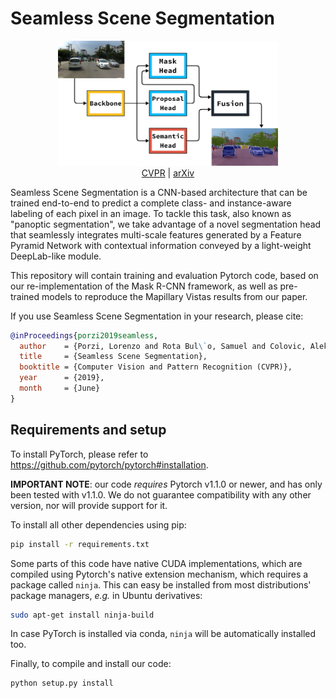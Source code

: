 # Seamless Scene Segmentation

<p align="center">
<img src="network.png" width="70%"/>
<br>
<a href="http://openaccess.thecvf.com/content_CVPR_2019/html/Porzi_Seamless_Scene_Segmentation_CVPR_2019_paper.html">CVPR</a>
|
<a href="https://arxiv.org/abs/1905.01220">arXiv</a>
</p>

Seamless Scene Segmentation is a CNN-based architecture that can be trained end-to-end to predict a complete class- and
instance-aware labeling of each pixel in an image. To tackle this task, also known as "panoptic segmentation", we take
advantage of a novel segmentation head that seamlessly integrates multi-scale features generated by a Feature Pyramid
Network with contextual information conveyed by a light-weight DeepLab-like module.

This repository will contain training and evaluation Pytorch code, based on our re-implementation of the Mask R-CNN
framework, as well as pre-trained models to reproduce the Mapillary Vistas results from our paper.

If you use Seamless Scene Segmentation in your research, please cite:
```bibtex
@inProceedings{porzi2019seamless,
  author    = {Porzi, Lorenzo and Rota Bul\`o, Samuel and Colovic, Aleksander and Kontschieder, Peter},
  title     = {Seamless Scene Segmentation},
  booktitle = {Computer Vision and Pattern Recognition (CVPR)},
  year      = {2019},
  month     = {June}
}
```

## Requirements and setup

To install PyTorch, please refer to https://github.com/pytorch/pytorch#installation.

**IMPORTANT NOTE**: our code _requires_ Pytorch v1.1.0 or newer, and has only been tested with v1.1.0. We do not
guarantee compatibility with any other version, nor will provide support for it.

To install all other dependencies using pip:
```bash
pip install -r requirements.txt
```

Some parts of this code have native CUDA implementations, which are compiled using Pytorch's native extension mechanism,
which requires a package called `ninja`.
This can easy be installed from most distributions' package managers, _e.g._ in Ubuntu derivatives:
```bash
sudo apt-get install ninja-build
```
In case PyTorch is installed via conda, `ninja` will be automatically installed too.

Finally, to compile and install our code:
```bash
python setup.py install
```